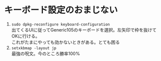 # キーボード設定のおまじない
 1. ```sudo dpkg-reconfigure keyboard-configuration```  
  出てくるUIに従ってGeneric105のキーボードを選択。左矢印で枠を抜けてOKに行ける。  
  これがたまにやっても効かないときがある。とても困る
 2. ```setxkbmap -layout jp```  
  最強の呪文。今のところ勝率100%

